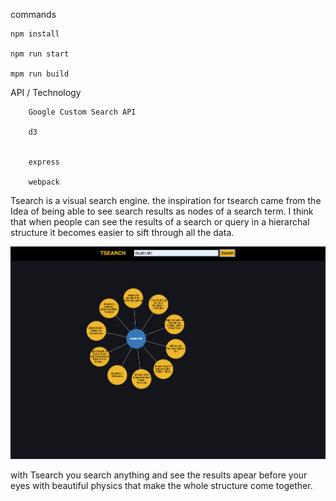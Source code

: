 commands

    npm install
    
    npm run start
    
    mpm run build


API / Technology

        Google Custom Search API
        
        d3
            

        express
        
        webpack
        
        
Tsearch is a visual search engine. 
the inspiration for tsearch came from the Idea of being able to see search results as nodes of a search term.
I think that when people can see the results of a search or query in a hierarchal structure it becomes easier to sift through all the data.


![Tsearch live](./public/photos/Tsearch.png)

with Tsearch you search anything and see the results apear before your eyes with beautiful physics that make the whole structure come together.




